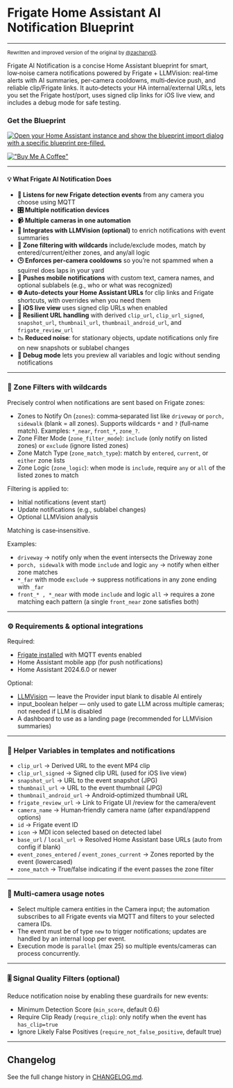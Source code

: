 # Frigate Home Assistant AI Notification Blueprint
---
<sup>Rewritten and improved version of the original by [@zacharyd3](https://github.com/zacharyd3/Frigate-Vision).</sup>

Frigate AI Notification is a concise Home Assistant blueprint for smart, low‑noise camera notifications powered by Frigate + LLMVision: real‑time alerts with AI summaries, per‑camera cooldowns, multi‑device push, and reliable clip/Frigate links. It auto‑detects your HA internal/external URLs, lets you set the Frigate host/port, uses signed clip links for iOS live view, and includes a debug mode for safe testing.

### Get the Blueprint

[![Open your Home Assistant instance and show the blueprint import dialog with a specific blueprint pre-filled.](https://my.home-assistant.io/badges/blueprint_import.svg)](https://my.home-assistant.io/redirect/blueprint_import/?blueprint_url=https%3A%2F%2Fgithub.com%2Fsam2kb%2Ffrigate-ai-notification-blueprint%2Fblob%2Fmain%2Ffrigate-ai-notification.yaml)

[!["Buy Me A Coffee"](https://www.buymeacoffee.com/assets/img/custom_images/orange_img.png)](https://buymeacoffee.com/sam2kb)

---

#### 💡 What Frigate AI Notification Does

* **🚨 Listens for new Frigate detection events** from any camera you choose using MQTT
* **🎛️ Multiple notification devices**
* **📹 Multiple cameras in one automation**
* **🧠 Integrates with LLMVision (optional)** to enrich notifications with event summaries
* **🧭 Zone filtering with wildcards** include/exclude modes, match by entered/current/either zones, and any/all logic
* **🕒 Enforces per‑camera cooldowns** so you’re not spammed when a squirrel does laps in your yard
* **📱 Pushes mobile notifications** with custom text, camera names, and optional sublabels (e.g., who or what was recognized)
* **🌐 Auto-detects your Home Assistant URLs** for clip links and Frigate shortcuts, with overrides when you need them
* **🔐 iOS live view** uses signed clip URLs when enabled
* **🔗 Resilient URL handling** with derived `clip_url`, `clip_url_signed`, `snapshot_url`, `thumbnail_url`, `thumbnail_android_url`, and `frigate_review_url`
* **📉 Reduced noise**: for stationary objects, update notifications only fire on new snapshots or sublabel changes
* **🐛 Debug mode** lets you preview all variables and logic without sending notifications

---

### 🎯 Zone Filters with wildcards

Precisely control when notifications are sent based on Frigate zones:

- Zones to Notify On (`zones`): comma‑separated list like `driveway` or `porch, sidewalk` (blank = all zones). Supports wildcards `*` and `?` (full‑name match). Examples: `*_near`, `front_*`, `zone_?`.
- Zone Filter Mode (`zone_filter_mode`): `include` (only notify on listed zones) or `exclude` (ignore listed zones)
- Zone Match Type (`zone_match_type`): match by `entered`, `current`, or `either` zone lists
- Zone Logic (`zone_logic`): when mode is `include`, require `any` or `all` of the listed zones to match

Filtering is applied to:
- Initial notifications (event start)
- Update notifications (e.g., sublabel changes)
- Optional LLMVision analysis

Matching is case‑insensitive.

Examples:
- `driveway` → notify only when the event intersects the Driveway zone
- `porch, sidewalk` with mode `include` and logic `any` → notify when either zone matches
- `*_far` with mode `exclude` → suppress notifications in any zone ending with `_far`
- `front_* , *_near` with mode `include` and logic `all` → requires a zone matching each pattern (a single `front_near` zone satisfies both)

---

### ⚙️ Requirements & optional integrations

Required:
* [Frigate installed](https://docs.frigate.video/integrations/home-assistant/) with MQTT events enabled
* Home Assistant mobile app (for push notifications)
* Home Assistant 2024.6.0 or newer

Optional:
* [LLMVision](https://llmvision.org/) — leave the Provider input blank to disable AI entirely
* input_boolean helper — only used to gate LLM across multiple cameras; not needed if LLM is disabled
* A dashboard to use as a landing page (recommended for LLMVision summaries)

---

### 🔗 Helper Variables in templates and notifications

- `clip_url` → Derived URL to the event MP4 clip
- `clip_url_signed` → Signed clip URL (used for iOS live view)
- `snapshot_url` → URL to the event snapshot (JPG)
- `thumbnail_url` → URL to the event thumbnail (JPG)
- `thumbnail_android_url` → Android‑optimized thumbnail URL
- `frigate_review_url` → Link to Frigate UI /review for the camera/event
- `camera_name` → Human‑friendly camera name (after expand/append options)
- `id` → Frigate event ID
- `icon` → MDI icon selected based on detected label
- `base_url` / `local_url` → Resolved Home Assistant base URLs (auto from config if blank)
- `event_zones_entered` / `event_zones_current` → Zones reported by the event (lowercased)
- `zone_match` → True/false indicating if the event passes the zone filter

---

### 🧰 Multi‑camera usage notes
- Select multiple camera entities in the Camera input; the automation subscribes to all Frigate events via MQTT and filters to your selected camera IDs.
- The event must be of type `new` to trigger notifications; updates are handled by an internal loop per event.
- Execution mode is `parallel` (max 25) so multiple events/cameras can process concurrently.

---

### 🎚️ Signal Quality Filters (optional)
Reduce notification noise by enabling these guardrails for new events:

- Minimum Detection Score (`min_score`, default 0.6)
- Require Clip Ready (`require_clip`): only notify when the event has `has_clip=true`
- Ignore Likely False Positives (`require_not_false_positive`, default true)

---

## Changelog

See the full change history in [CHANGELOG.md](./CHANGELOG.md).
